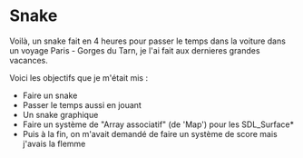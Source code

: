 # Snake

Voilà, un snake fait en 4 heures pour passer le temps dans la voiture dans un voyage
Paris - Gorges du Tarn, je l'ai fait aux dernieres grandes vacances.

Voici les objectifs que je m'était mis : 

* Faire un snake
* Passer le temps aussi en jouant
* Un snake graphique
* Faire un système de "Array associatif" (de 'Map') pour les SDL_Surface*
* Puis à la fin, on m'avait demandé de faire un système de score mais j'avais la flemme
